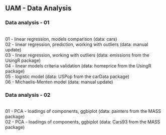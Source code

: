 ## UAM - Data Analysis
### Data analysis - 01 </b>
<br>01 - linear regression, models comparison (data: cars)
<br>02 - linear regression, prediction, working with outliers (data: manual update)
<br>03 - linear regression, working with outliers (data: emissions from the UsingR package)
<br>04 - linear models criteria validation (data: homeprice from the UsingR package)
<br>05 - logistic model (data: USPop from the carData package)
<br>06 - Michaelis-Menten model (data: manual update)
<br>
### Data analysis - 02 </b>
<br>01 - PCA - loadings of components, ggbiplot (data: painters from the MASS package)
<br>02 - PCA - loadings of components, ggbiplot (data: Cars93 from the MASS package)
